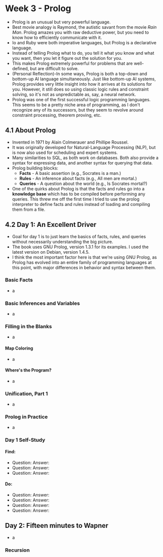 # Week 3 - Prolog
- Prolog is an unusual but very powerful language.
- Best movie analogy is Raymond, the autistic savant from the movie *Rain Man*. Prolog amazes you with raw deductive power, but you need to know how to efficiently communicate with it.
- Io and Ruby were both imperative languages, but Prolog is a declarative language.
- Instead of telling Prolog what to do, you tell it what you know and what you want, then you let it figure out the solution for you.
- This makes Prolog extremely powerful for problems that are well-defined, but are difficult to solve.
- (Personal Reflection)-In some ways, Prolog is both a top-down and bottom-up AI language simultaneously. Just like bottom-up AI systems, Prolog provides very little insight into how it arrives at its solutions for you. However, it still does so using classic logic rules and constraint solving, so it's not as unpredictable as, say, a neural network.
- Prolog was one of the first successful logic programming languages. This seems to be a pretty niche area of programming, as I don't recognize any of its successors, but they seem to revolve around constraint processing, theorem proving, etc.

## 4.1 About Prolog
- Invented in 1971 by Alain Colmerauer and Phillipe Roussel.
- It was originally developed for Natural-Language Processing (NLP), but is now also used for scheduling and expert systems.
- Many similarities to SQL, as both work on databases. Both also provide a syntax for expressing data, and another syntax for querying that data.
- Prolog building blocks:
  - **Facts** - A basic assertion (e.g., Socrates is a man.)
  - **Rules** - An inference about facts (e.g., All men are mortal.)
  - **Queries** - A question about the world (e.g., Is Socrates mortal?)
- One of the quirks about Prolog is that the facts and rules go into a **knowledge base** which has to be compiled before performing any queries. This threw me off the first time I tried to use the prolog interpreter to define facts and rules instead of loading and compiling them from a file.

## 4.2 Day 1: An Excellent Driver
- Goal for day 1 is to just learn the basics of facts, rules, and queries without necessarily understanding the big picture.
- The book uses GNU Prolog, version 1.3.1 for its examples. I used the latest version on Debian, version 1.4.5.
- I think the most important factor here is that we're using GNU Prolog, as Prolog has evolved into an entire family of programming languages at this point, with major differences in behavior and syntax between them.

### Basic Facts
- a

### Basic Inferences and Variables
- a

### Filling in the Blanks
- a

#### Map Coloring
- a

#### Where's the Program?
- a

### Unification, Part 1
- a

### Prolog in Practice
- a

### Day 1 Self-Study
#### Find:
- Question:
Answer:
- Question:
Answer:
- Question:
Answer:

#### Do:
- Question:
Answer:
- Question:
Answer:
- Question:
Answer:
- Question:
Answer:

## Day 2: Fifteen minutes to Wapner
- a

### Recursion
